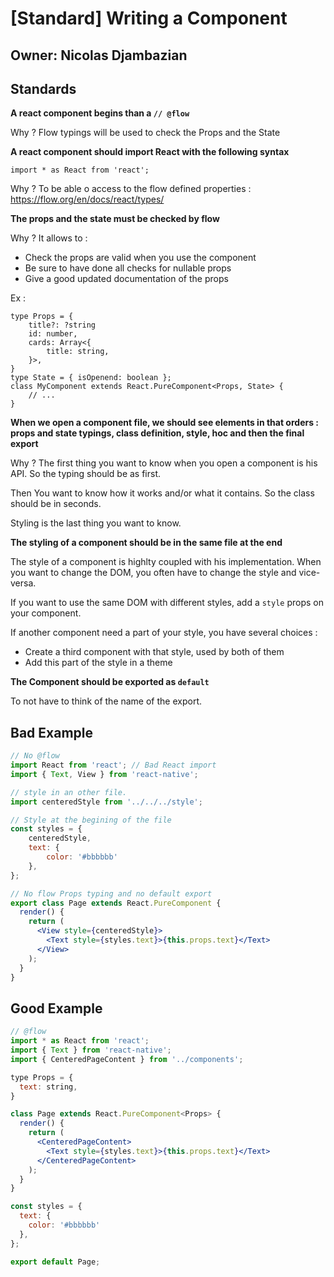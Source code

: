 # [Standard] Writing a Component

## Owner: Nicolas Djambazian

## Standards

**A react component begins than a `// @flow`**

Why ? Flow typings will be used to check the Props and the State



**A react component should import React with the following syntax**
```
import * as React from 'react';
```
Why ? To be able o access to the flow defined properties : https://flow.org/en/docs/react/types/


**The props and the state must be checked by flow**

Why ? It allows to :

 - Check the props are valid when you use the component
 - Be sure to have done all checks for nullable props
 - Give a good updated documentation of the props


Ex :
```
type Props = {
    title?: ?string
    id: number,
    cards: Array<{
        title: string,
    }>,
}
type State = { isOpenend: boolean };
class MyComponent extends React.PureComponent<Props, State> {
    // ...
}
```

**When we open a component file, we should see elements in that orders : props and state typings, class definition, style, hoc and then the final export**

Why ? The first thing you want to know when you open a component is his API. So the typing should be as first.

Then You want to know how it works and/or what it contains. So the class should be in seconds.

Styling is the last thing you want to know.


**The styling of a component should be in the same file at the end**

The style of a component is highlty coupled with his implementation. When you want to change the DOM, you often have to change the style and vice-versa.

If you want to use the same DOM with different styles, add a `style` props on your component.

If another component need a part of your style, you have several choices :
 - Create a third component with that style, used by both of them
 - Add this part of the style in a theme


**The Component should be exported as `default`**

To not have to think of the name of the export.

## Bad Example


```jsx
// No @flow
import React from 'react'; // Bad React import
import { Text, View } from 'react-native';

// style in an other file.
import centeredStyle from '../../../style';

// Style at the begining of the file
const styles = {
    centeredStyle,
    text: {
        color: '#bbbbbb'
    },
};

// No flow Props typing and no default export
export class Page extends React.PureComponent {
  render() {
    return (
      <View style={centeredStyle}>
        <Text style={styles.text}>{this.props.text}</Text>
      </View>
    );
  }
}

```


## Good Example
```jsx
// @flow
import * as React from 'react';
import { Text } from 'react-native';
import { CenteredPageContent } from '../components';

type Props = {
  text: string,
}

class Page extends React.PureComponent<Props> {
  render() {
    return (
      <CenteredPageContent>
        <Text style={styles.text}>{this.props.text}</Text>
      </CenteredPageContent>
    );
  }
}

const styles = {
  text: {
    color: '#bbbbbb'
  },
};

export default Page;
```

